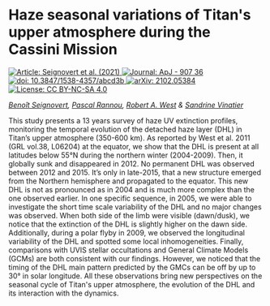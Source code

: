 Haze seasonal variations of Titan's upper atmosphere during the Cassini Mission
===============================================================================

[
    ![Article: Seignovert et al. (2021)](https://img.shields.io/badge/Article-Seignovert%20et%20al.%20(2021)-success.svg)
    ![Journal: ApJ - 907 36](https://img.shields.io/badge/Journal-ApJ%20--%20907%2036-yellow.svg)
    ![doi: 10.3847/1538-4357/abcd3b](https://img.shields.io/badge/doi-10.3847/1538--4357/abcd3b-blue.svg)
][doi]
[
    ![arXiv: 2102.05384](https://img.shields.io/badge/arXiv-2102.05384-orange.svg)
][arxiv]
[
    ![License: CC BY-NC-SA 4.0](https://img.shields.io/badge/License-CC%20BY--NC--SA%204.0-lightgrey.svg)
][license]

_[Benoît Seignovert](https://orcid.org/0000-0001-6533-275X), [Pascal Rannou](https://orcid.org/0000-0003-0836-723X), [Robert A. West](https://orcid.org/0000-0002-4320-2599) &amp; [Sandrine Vinatier](https://orcid.org/0000-0001-5541-2502)_

This study presents a 13 years survey of haze UV extinction profiles, monitoring the temporal evolution of the detached haze layer (DHL) in Titan’s upper atmosphere (350-600 km). As reported by West et al. 2011 (GRL vol.38, L06204) at the equator, we show that the DHL is present at all latitudes below 55&deg;N during the northern winter (2004-2009). Then, it globally sunk and disappeared in 2012. No permanent DHL was observed between 2012 and 2015. It’s only in late-2015, that a new structure emerged from the Northern hemisphere and propagated to the equator. This new DHL is not as pronounced as in 2004 and is much more complex than the one observed earlier.
In one specific sequence, in 2005, we were able to investigate the short time scale variability of the DHL and no major changes was observed.
When both side of the limb were visible (dawn/dusk), we notice that the extinction of the DHL is slightly higher on the dawn side.
Additionally, during a polar flyby in 2009, we observed the longitudinal variability of the DHL and spotted some local inhomogeneities.
Finally, comparisons with UVIS stellar occultations and General Climate Models (GCMs) are both consistent with our findings.
However, we noticed that the timing of the DHL main pattern predicted by the GMCs can be off by up to 30&deg; in solar longitude.
All these observations bring new perspectives on the seasonal cycle of Titan's upper atmosphere, the evolution of the DHL and its interaction with the dynamics.


[doi]: https://doi.org/10.3847/1538-4357/abcd3b
[arxiv]: https://arxiv.org/abs/2102.05384
[license]: https://creativecommons.org/licenses/by-nc-sa/4.0/

